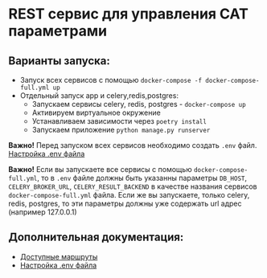 # REST сервис для управления CAT параметрами

## Варианты запуска:

- Запуск всех сервисов с помощью `docker-compose -f docker-compose-full.yml up`
- Отдельный запуск app и celery,redis,postgres:
    - Запускаем сервисы celery, redis, postgres - `docker-compose up`
    - Активируем виртуальное окружение
    - Устанавливаем зависимости через `poetry install`
    - Запускаем приложение `python manage.py runserver`

**Важно!** Перед запуском всех сервисов необходимо создать `.env` файл. [Настройка .env файла](docs/setup_env_file.md)

**Важно!** Если вы запускаете все сервисы с помощью `docker-compose-full.yml`, то в `.env` файле должны быть указанны
параметры `DB_HOST`, `CELERY_BROKER_URL`, `CELERY_RESULT_BACKEND` в качестве названия сервисов `docker-compose-full.yml`
файла. Если же вы запускаете, только celery, redis, postgres, то эти параметры должны уже содержать url адрес (например
127.0.0.1)

## Дополнительная документация:

- [Доступные маршруты](docs/routes.md)
- [Настройка .env файла](docs/setup_env_file.md)